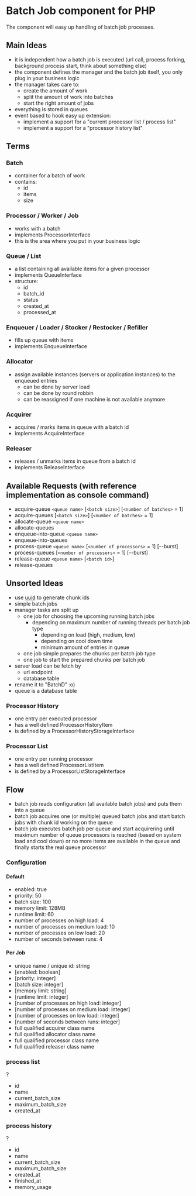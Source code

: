 # Batch Job component for PHP

The component will easy up handling of batch job processes.

## Main Ideas

* it is independent how a batch job is executed (url call, process forking, background process start, think about something else)
* the component defines the manager and the batch job itself, you only plug in your business logic
* the manager takes care to:
    * create the amount of work
    * split the amount of work into batches
    * start the right amount of jobs
* everything is stored in queues
* event based to hook easy up extension:
    * implement a support for a "current processor list / process list"
    * implement a support for a "processor history list"

## Terms

### Batch

* container for a batch of work
* contains:
    * id
    * items
    * size

### Processor / Worker / Job

* works with a batch
* implements ProcessorInterface
* this is the area where you put in your business logic

### Queue / List

* a list containing all available items for a given processor
* implements QueueInterface
* structure:
    * id
    * batch_id
    * status
    * created_at
    * processed_at

### Enqueuer / Loader / Stocker / Restocker / Refiller

* fills up queue with items
* implements EnqueueInterface

### Allocator

* assign available instances (servers or application instances) to the enqueued entries
    * can be done by server load
    * can be done by round robbin
    * can be reassigned if one machine is not available anymore

### Acquirer

* acquires / marks items in queue with a batch id
* implements AcquireInterface

### Releaser

* releases / unmarks items in queue from a batch id
* implements ReleaseInterface

## Available Requests (with reference implementation as console command)

* acquire-queue `<queue name>` [`<batch size>`] [`<number of batches>` = 1]
* acquire-queues [`<batch size>`] [`<number of batches>` = 1]
* allocate-queue `<queue name>`
* allocate-queues
* enqueue-into-queue `<queue name>`
* enqueue-into-queues
* process-queue `<queue name>` [`<number of processors>` = 1] [--burst]
* process-queues [`<number of processors>` = 1] [--burst]
* release-queue `<queue name>` [`<batch id>`]
* release-queues

## Unsorted Ideas

* use [uuid](https://packagist.org/packages/rhumsaa/uuid) to generate chunk ids
* simple batch jobs
* manager tasks are split up
    * one job for choosing the upcoming running batch jobs
        * depending on maximum number of running threads per batch job type
            * depending on load (high, medium, low)
            * depending on cool down time
            * minimum amount of entries in queue
    * one job simple prepares the chunks per batch job type
    * one job to start the prepared chunks per batch job
* server load can be fetch by
    * url endpoint
    * database table
* rename it to "BatchD" :o)
* queue is a database table

### Processor History

* one entry per executed processor
* has a well defined ProcessorHistoryItem
* is defined by a ProcessorHistoryStorageInterface

### Processor List

* one entry per running processor
* has a well defined ProcessorListItem
* is defined by a ProcessorListStorageInterface

## Flow

* batch job reads configuration (all available batch jobs) and puts them into a queue
* batch job acquires one (or multiple) queued batch jobs and start batch jobs with chunk id working on the queue
* batch job executes batch job per queue and start acquirering until maximum number of queue processors is reached (based on system load and cool down) or no more items are available in the queue and finally starts the real queue processor

### Configuration

#### Default

* enabled: true
* priority: 50
* batch size: 100
* memory limit: 128MB
* runtime limit: 60
* number of processes on high load: 4
* number of processes on medium load: 10
* number of processes on low load: 20
* number of seconds between runs: 4


#### Per Job

* unique name / unique id: string
* [enabled: boolean]
* [priority: integer]
* [batch size: integer]
* [memory limit: string]
* [runtime limit: integer]
* [number of processes on high load: integer]
* [number of processes on medium load: integer]
* [number of processes on low load: integer]
* [number of seconds between runs: integer]
* full qualified acquirer class name
* full qualified allocator class name
* full qualified processor class name
* full qualified releaser class name

### process list

?
* id
* name
* current_batch_size
* maximum_batch_size
* created_at

### process history

?
* id
* name
* current_batch_size
* maximum_batch_size
* created_at
* finished_at
* memory_usage
